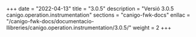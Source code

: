 +++
date        = "2022-04-13"
title       = "3.0.5"
description = "Versió 3.0.5 canigo.operation.instrumentation"
sections    = "canigo-fwk-docs"
enllac		= "/canigo-fwk-docs/documentacio-llibreries/canigo.operation.instrumentation/3.0.5/"
weight		= 2
+++
